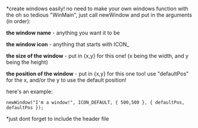 *create windows easily! no need to make your own windows function with the oh so tedious "WinMain", just call newWindow and put in the arguments (in order):

**the window name** - anything you want it to be

**the window icon** - anything that starts with ICON_

**the size of the window** - put in {x,y} for this one! (x being the width, and y being the height)

**the position of the window** - put in {x,y} for this one too! use "defaultPos" for the x, and/or the y to use the default position!

here's an example:

```
newWindow("I'm a window!", ICON_DEFAULT, { 500,500 }, { defaultPos, defaultPos });
```


*just dont forget to include the header file
